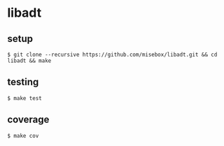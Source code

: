 # libadt

## setup

```
$ git clone --recursive https://github.com/misebox/libadt.git && cd libadt && make
```

## testing

```
$ make test
```

## coverage

```
$ make cov
```


